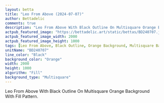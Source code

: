 ```yaml
---
layout: betta
title: "Leo From Above (2024-07-07)"
author: Bettadelic
comments: true
description: "Leo From Above With Black Outline On Multisquare Orange Background With Fill Pattern."
actpub_featured_image: "https://bettadelic.art/static/bettas/BD240707.jpg"
actpub_featured_image_width: 2000
actpub_featured_image_height: 1000
tags: [Leo From Above, Black Outline, Orange Background, Multisquare Background Pattern, Fill Pattern, July 2024]
unitName: "BD240707"
line_color: "Black"
background_color: "Orange"
width: 2000
height: 1000
algorithm: "Fill"
background_type: "Multisquare"
---
```


Leo From Above With Black Outline On Multisquare Orange Background With Fill Pattern.
